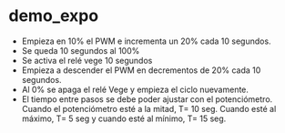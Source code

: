 # demo_expo


- Empieza en 10% el PWM e incrementa un 20% cada 10 segundos.
- Se queda 10 segundos al 100%
- Se activa el relé vege 10 segundos
- Empieza a descender el PWM en decrementos de 20% cada 10 segundos.
- Al 0% se apaga el relé Vege y empieza el ciclo nuevamente.
- El tiempo entre pasos se debe poder ajustar con el potenciómetro. Cuando el
potenciómetro esté a la mitad, T= 10 seg. Cuando esté al máximo, T= 5 seg y cuando esté
al mínimo, T= 15 seg.
